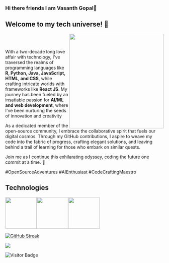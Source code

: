 ### Hi there friends I am Vasanth Gopal👋




## Welcome to my tech universe! 🚀

<img src="https://user-images.githubusercontent.com/74038190/235224431-e8c8c12e-6826-47f1-89fb-2ddad83b3abf.gif" width="300" align='right'>
<br><br>

With a two-decade long love affair with technology, I've traversed the realms of programming languages like **R, Python, Java, JavaScript, HTML, and CSS**, while crafting intricate worlds with frameworks like **React JS**. My journey has been fueled by an insatiable passion for **AI/ML and web development**, where I've been nurturing the seeds of innovation and creativity

As a dedicated member of the open-source community, I embrace the collaborative spirit that fuels our digital cosmos. Through my GitHub contributions, I aspire to weave my code into the fabric of progress, crafting elegant solutions, and leaving behind a trail of learning for those who embark on similar quests.

Join me as I continue this exhilarating odyssey, coding the future one commit at a time. 🌟

\#OpenSourceAdventures #AIEnthusiast #CodeCraftingMaestro

<!--
**vasanthgx/vasanthgx** is a ✨ _special_ ✨ repository because its `README.md` (this file) appears on your GitHub profile.

Here are some ideas to get you started:

- 🔭 I’m currently working on ...
- 🌱 I’m currently learning ...
- 👯 I’m looking to collaborate on ...
- 🤔 I’m looking for help with ...
- 💬 Ask me about ...
- 📫 How to reach me: ...
- 😄 Pronouns: ...
- ⚡ Fun fact: ...
-->
## Technologies
<img src="https://user-images.githubusercontent.com/74038190/212257454-16e3712e-945a-4ca2-b238-408ad0bf87e6.gif" width="100"><img src="https://user-images.githubusercontent.com/74038190/212257472-08e52665-c503-4bd9-aa20-f5a4dae769b5.gif" width="100"><img src="https://user-images.githubusercontent.com/74038190/212257467-871d32b7-e401-42e8-a166-fcfd7baa4c6b.gif" width="100">




[![GitHub Streak](https://streak-stats.demolab.com/?user=vasanthgx)](https://git.io/streak-stats)


<img 
   src="https://github-readme-stats.vercel.app/api?username=vasanthgx&show_icons=true&theme=tokyonight" 
/>

![Visitor Badge](https://visitor-badge.laobi.icu/badge?page_id=vasanthgx.vasanthgx)



<!--
| <a href="https://github.com/vasanthgx/github-readme-stats"><img align="center" src="https://github-readme-stats.vercel.app/api?username=vasanthgx&show_icons=true&include_all_commits=true&theme=buefy&hide_border=true" alt="Vasanth's github stats" /></a> | <a href="https://github.com/vasanthgx/github-readme-stats"><img align="center" src="https://github-readme-stats.vercel.app/api/top-langs/?username=vasanthgx&layout=compact&theme=buefy&hide_border=true" /></a> |
-->

<!--START_SECTION:activity-->



<!--END_SECTION:activity-->
